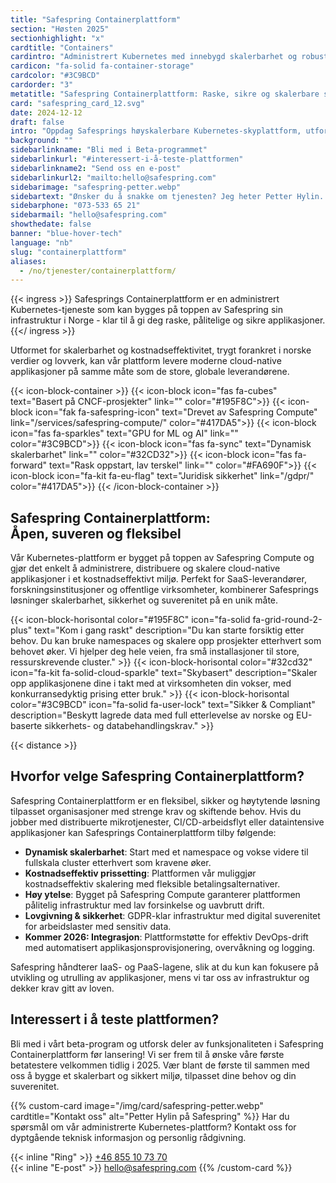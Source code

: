 ```yaml
---
title: "Safespring Containerplattform"
section: "Høsten 2025"
sectionhighlight: "x"
cardtitle: "Containers"
cardintro: "Administrert Kubernetes med innebygd skalerbarhet og robust plattformsikkerhet."
cardicon: "fa-solid fa-container-storage"
cardcolor: "#3C9BCD"
cardorder: "3"
metatitle: "Safespring Containerplattform: Raske, sikre og skalerbare skyløsninger"
card: "safespring_card_12.svg"
date: 2024-12-12
draft: false
intro: "Oppdag Safesprings høyskalerbare Kubernetes-skyplattform, utformet for SaaS, forskning og offentlig sektor som trenger kostnadseffektiv og høyytelses containeradministrasjon med EU-basert sikkerhet og etterlevelse."
background: ""
sidebarlinkname: "Bli med i Beta-programmet"
sidebarlinkurl: "#interessert-i-å-teste-plattformen"
sidebarlinkname2: "Send oss ​​en e-post"
sidebarlinkurl2: "mailto:hello@safespring.com"
sidebarimage: "safespring-petter.webp"
sidebartext: "Ønsker du å snakke om tjenesten? Jeg heter Petter Hylin. Ta kontakt med meg hvis du har noen spørsmål."
sidebarphone: "073-533 65 21"
sidebarmail: "hello@safespring.com"
showthedate: false
banner: "blue-hover-tech"
language: "nb"
slug: "containerplattform"
aliases:
  - /no/tjenester/containerplattform/
---
```


{{< ingress >}}
Safesprings Containerplattform er en administrert Kubernetes-tjeneste som kan bygges på toppen av Safespring sin infrastruktur i Norge - klar til å gi deg raske, pålitelige og sikre applikasjoner.
{{</ ingress >}}

Utformet for skalerbarhet og kostnadseffektivitet, trygt forankret i norske verdier og lovverk, kan vår plattform levere moderne cloud-native applikasjoner på samme måte som de store, globale leverandørene.

{{< icon-block-container >}}
{{< icon-block icon="fas fa-cubes" text="Basert på CNCF-prosjekter" link="" color="#195F8C">}}
{{< icon-block icon="fak fa-safespring-icon" text="Drevet av Safespring Compute" link="/services/safespring-compute/" color="#417DA5">}}
{{< icon-block icon="fas fa-sparkles" text="GPU for ML og AI" link="" color="#3C9BCD">}}
{{< icon-block icon="fas fa-sync" text="Dynamisk skalerbarhet" link="" color="#32CD32">}}
{{< icon-block icon="fas fa-forward" text="Rask oppstart, lav terskel" link="" color="#FA690F">}}
{{< icon-block icon="fa-kit fa-eu-flag" text="Juridisk sikkerhet" link="/gdpr/" color="#417DA5">}}
{{< /icon-block-container >}}

## Safespring Containerplattform: <br>Åpen, suveren og fleksibel

Vår Kubernetes-plattform er bygget på toppen av Safespring Compute og gjør det enkelt å administrere, distribuere og skalere cloud-native applikasjoner i et kostnadseffektivt miljø. Perfekt for SaaS-leverandører, forskningsinstitusjoner og offentlige virksomheter, kombinerer Safesprings løsninger skalerbarhet, sikkerhet og suverenitet på en unik måte.

{{< icon-block-horisontal color="#195F8C" icon="fa-solid fa-grid-round-2-plus" text="Kom i gang raskt" description="Du kan starte forsiktig etter behov. Du kan bruke namespaces og skalere opp prosjekter etterhvert som behovet øker. Vi hjelper deg hele veien, fra små installasjoner til store, ressurskrevende cluster." >}}
{{< icon-block-horisontal color="#32cd32" icon="fa-kit fa-solid-cloud-sparkle" text="Skybasert" description="Skaler opp applikasjonene dine i takt med at virksomheten din vokser, med konkurransedyktig prising etter bruk." >}}
{{< icon-block-horisontal color="#3C9BCD" icon="fa-solid fa-user-lock" text="Sikker & Compliant" description="Beskytt lagrede data med full etterlevelse av norske og EU-baserte sikkerhets- og databehandlingskrav." >}}

{{< distance >}}

## Hvorfor velge Safespring Containerplattform?

Safespring Containerplattform er en fleksibel, sikker og høytytende løsning tilpasset organisasjoner med strenge krav og skiftende behov. Hvis du jobber med distribuerte mikrotjenester, CI/CD-arbeidsflyt eller dataintensive applikasjoner kan Safesprings Containerplattform tilby følgende:

- **Dynamisk skalerbarhet**: Start med et namespace og vokse videre til fullskala cluster etterhvert som kravene øker.
- **Kostnadseffektiv prissetting**: Plattformen vår muliggjør kostnadseffektiv skalering med fleksible betalingsalternativer.
- **Høy ytelse**: Bygget på Safespring Compute garanterer plattformen pålitelig infrastruktur med lav forsinkelse og uavbrutt drift.
- **Lovgivning & sikkerhet**: GDPR-klar infrastruktur med digital suverenitet for arbeidslaster med sensitiv data.
- **Kommer 2026: Integrasjon**: Plattformstøtte for effektiv DevOps-drift med automatisert applikasjonsprovisjonering, overvåkning og logging.

Safespring håndterer IaaS- og PaaS-lagene, slik at du kun kan fokusere på utvikling og utrulling av applikasjoner, mens vi tar oss av infrastruktur og dekker krav gitt av loven.

## Interessert i å teste plattformen?

Bli med i vårt beta-program og utforsk deler av funksjonaliteten i Safespring Containerplattform før lansering! Vi ser frem til å ønske våre første betatestere velkommen tidlig i 2025. Vær blant de første til sammen med oss å bygge et skalerbart og sikkert miljø, tilpasset dine behov og din suverenitet.

{{% custom-card image="/img/card/safespring-petter.webp" cardtitle="Kontakt oss" alt="Petter Hylin på Safespring" %}}
Har du spørsmål om vår administrerte Kubernetes-plattform? Kontakt oss for dyptgående teknisk informasjon og personlig rådgivning.

{{< inline "Ring" >}} [+46 855 10 73 70](tel:+46855107370)  
{{< inline "E-post" >}} [hello@safespring.com](mailto:hello@safespring.com)
{{% /custom-card %}}
